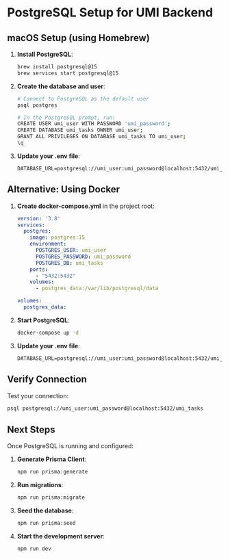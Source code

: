 # PostgreSQL Setup for UMI Backend

## macOS Setup (using Homebrew)

1. **Install PostgreSQL**:
   ```bash
   brew install postgresql@15
   brew services start postgresql@15
   ```

2. **Create the database and user**:
   ```bash
   # Connect to PostgreSQL as the default user
   psql postgres
   
   # In the PostgreSQL prompt, run:
   CREATE USER umi_user WITH PASSWORD 'umi_password';
   CREATE DATABASE umi_tasks OWNER umi_user;
   GRANT ALL PRIVILEGES ON DATABASE umi_tasks TO umi_user;
   \q
   ```

3. **Update your .env file**:
   ```
   DATABASE_URL=postgresql://umi_user:umi_password@localhost:5432/umi_tasks
   ```

## Alternative: Using Docker

1. **Create docker-compose.yml** in the project root:
   ```yaml
   version: '3.8'
   services:
     postgres:
       image: postgres:15
       environment:
         POSTGRES_USER: umi_user
         POSTGRES_PASSWORD: umi_password
         POSTGRES_DB: umi_tasks
       ports:
         - "5432:5432"
       volumes:
         - postgres_data:/var/lib/postgresql/data
   
   volumes:
     postgres_data:
   ```

2. **Start PostgreSQL**:
   ```bash
   docker-compose up -d
   ```

3. **Update your .env file**:
   ```
   DATABASE_URL=postgresql://umi_user:umi_password@localhost:5432/umi_tasks
   ```

## Verify Connection

Test your connection:
```bash
psql postgresql://umi_user:umi_password@localhost:5432/umi_tasks
```

## Next Steps

Once PostgreSQL is running and configured:

1. **Generate Prisma Client**:
   ```bash
   npm run prisma:generate
   ```

2. **Run migrations**:
   ```bash
   npm run prisma:migrate
   ```

3. **Seed the database**:
   ```bash
   npm run prisma:seed
   ```

4. **Start the development server**:
   ```bash
   npm run dev
   ```